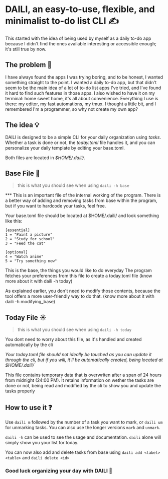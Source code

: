 # DAILI, an easy-to-use, flexible, and minimalist to-do list CLI ✍️

This started with the idea of being used by myself as a daily to-do app because I didn't find the ones available interesting or accessible enough; it's still true by now.

## The problem 🐌

I have always found the apps I was trying boring, and to be honest, I wanted something straight to the point. I wanted a daily to-do app, but that didn't seem to be the main idea of a lot of to-do list apps I've tried, and I've found it hard to find such features in those apps. I also wished to have it on my terminal: home sweet home, it's all about convenience. Everything I use is there: my editor, my fast automations, my tmux. I thought a little bit, and I remembered I'm a programmer, so why not create my own app?

## The idea 💡

DAILI is designed to be a simple CLI for your daily organization using _tasks_. Whether a task is done or not, the _today.toml_ file handles it, and you can personalize your daily template by editing your base.toml.

Both files are located in _$HOME/.daili/_.

## Base File 📓
> this is what you should see when using `daili -h base`

*** This is an important file of the internal working of the program. There is a better way of adding and removing tasks from base within the program, but if you want to hardcode your tasks, feel free.

Your base.toml file should be located at $HOME/.daili/ and look something like this:

    [essential]
    1 = "Paint a picture"
    2 = "Study for school"
    3 = "Feed the cat"

    [optional]
    4 = "Watch anime"
    5 = "Try something new"

This is the base, the things you would like to do everyday
The program fetches your preferences from this file to create a today.toml file (know more about it with daili -h today)

As explained earlier, you don't need to modify those contents, because the tool offers a more user-friendly way to do that.
(know more about it with daili -h modifying_base)

## Today File ☀️
> this is what you should see when using `daili -h today`

You dont need to worry about this file, as it's handled and created automatically by the cli

*Your today.toml file should not ideally be touched as you can update it through the cli,
but if you will, it'll be automatically created, being located at $HOME/.daili/*

This file contains temporary data that is overwriten after a span of 24 hours from midnight (24:00 PM).
It retains information on wether the tasks are done or not, being read and modified by the cli
to show you and update the tasks properly

## How to use it ❓

Use `daili m` followed by the number of a task you want to mark, or `daili um` for unmarking tasks. You can also use the longer versions `mark` and `unmark`.

`daili -h` can be used to see the usage and documentation. `daili` alone will simply show you your list for today.

You can now also add and delete tasks from base using `daili add <label> <table>` and `daili delete <id>`

### Good luck organizing your day with DAILI 👋
